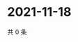 # 2021-11-18

共 0 条

<!-- BEGIN WEIBO -->
<!-- 最后更新时间 Thu Nov 18 2021 16:17:25 GMT+0800 (China Standard Time) -->

<!-- END WEIBO -->
